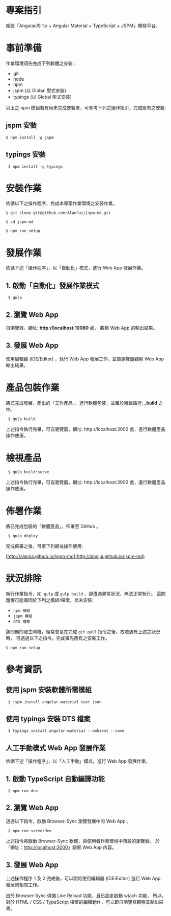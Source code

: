 # 專案指引

架設「AngularJS 1.x + Angular Material + TypeScript + JSPM」開發平台。



# 事前準備

作業環境須先完成下列軟體之安裝：

 * git
 * node
 * npm
 * jspm (以 Global 型式安裝)
 * typings (以 Global 型式安裝)

以上之 npm 模組若有尚未完成安裝者，可參考下列之操作指引，完成應有之安裝:


## jspm 安裝

```
$ npm install -g jspm
```


## typings 安裝

```
 $ npm install -g typings
```



# 安裝作業

依循以下之操作程序，完成本專案作業環境之安裝作業。

```
$ git clone git@github.com:AlanJui/jspm-md.git

$ cd jspm-md

$ npm run setup
```


# 發展作業

依循下述「操作程序」，以「自動化」模式，進行 Web App 發展作業。

## 1. 啟動「自動化」發展作業模式 

```
 $ gulp
```

## 2. 瀏覽 Web App 

自瀏覽器，網址: **http://localhost:10080** 處，
觀察 Web App 的輸出結果。

## 3. 發展 Web App

使用編輯器 (IDE/Editor) ，執行 Web App 發展工作，並自瀏覽器觀察 Web App 輸出結果。



# 產品包裝作業

將已完成發展，產出的「工作產品」，進行軟體包裝，並置於目錄路徑: **_build**
之中。

```
 $ gulp build
```

上述指令執行完畢，可自瀏覽器，網址: http://localhost:3000 處，進行軟體產品操作使用。



# 檢視產品

```
 $ gulp build:serve
```
上述指令執行完畢，可自瀏覽器，網址: http://localhost:3000 處，進行軟體產品操作使用。



# 佈署作業

將已完成包裝的「軟體產品」，佈署至 GitHub 。

```
 $ gulp deploy
```

完成佈署之後，可至下列網址操作使用:

[http://alanjui.github.io/jspm-md](http://alanjui.github.io/jspm-md)



# 狀況排除

執行作業指令，如: `gulp` 或 `gulp build` ，卻遭遇異常狀況，無法正常執行。
這問題很可能導因於下列之模組/檔案，尚未安裝: 
 
 * `npm 模組` 
 * `jspm 模組`
 * `DTS 檔案` 
 
該問題的發生時機，經常會是在完成 `git pull` 指令之後，故若遇有上述之狀況時，
可透過以下之指令，完成事先應有之安裝工作。

```
$ npm run setup
```


# 參考資訊

## 使用 jspm 安裝軟體所需模組

```
 $ jspm install angular-material text json 
```

## 使用 typings 安裝 DTS 檔案

```
 $ typings install angular-material --ambient --save
```

## 人工手動模式 Web App 發展作業

依循下述「操作程序」，以「人工手動」模式，進行 Web App 發展作業。

## 1. 啟動 TypeScript 自動編譯功能 

```
 $ npm run dev
```

## 2. 瀏覽 Web App 

透過以下指令，啟動 Browser-Sync 瀏覽發展中的 Web App 。

```
 $ npm run serve:dev
```

上述指令將啟動 Browser-Sync 軟體，與使用者作業環境中預設的瀏覽器，
於「網址：[http://localhost:3000](http://localhost:3000)」觀察 Web App 內容。

## 3. 發展 Web App

上述操作程序 1 及 2 完成後，可以開始使用編輯器 (IDE/Editor) 進行 Web App 發展的相關工作。

由於 Browser-Sync 俱備 Live Reload 功能，且已設定啟動 wtach 功能，
所以，對於 HTML / CSS / TypeScript 檔案的編輯動作，可立即自瀏覽器觀察其輸出結果。


